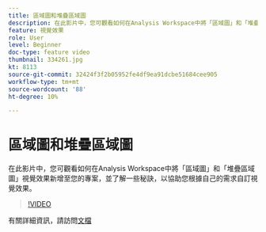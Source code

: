 ```yaml
---
title: 區域圖和堆疊區域圖
description: 在此影片中，您可觀看如何在Analysis Workspace中將「區域圖」和「堆疊區域圖」視覺效果新增至您的專案，並了解一些秘訣，以協助您根據自己的需求自訂視覺效果。
feature: 視覺效果
role: User
level: Beginner
doc-type: feature video
thumbnail: 334261.jpg
kt: 8113
source-git-commit: 32424f3f2b05952fe4df9ea91dcbe51684cee905
workflow-type: tm+mt
source-wordcount: '88'
ht-degree: 10%

---
```



# 區域圖和堆疊區域圖

在此影片中，您可觀看如何在Analysis Workspace中將「區域圖」和「堆疊區域圖」視覺效果新增至您的專案，並了解一些秘訣，以協助您根據自己的需求自訂視覺效果。

>[!VIDEO](https://video.tv.adobe.com/v/334261/?quality=12&learn=on)

有關詳細資訊，請訪問[文檔](https://experienceleague.adobe.com/docs/analytics/analyze/analysis-workspace/visualizations/area.html?lang=en#)
